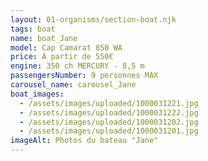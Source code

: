 ```yaml
---
layout: 01-organisms/section-boat.njk
tags: boat
name: boat_Jane
model: Cap Camarat 850 WA
price: À partir de 550€
engine: 350 ch MERCURY - 8,5 m
passengersNumber: 9 personnes MAX
carousel_name: carousel_Jane
boat_images:
  - /assets/images/uploaded/1000031221.jpg
  - /assets/images/uploaded/1000031222.jpg
  - /assets/images/uploaded/1000031202.jpg
  - /assets/images/uploaded/1000031201.jpg
imageAlt: Photos du bateau "Jane"
---
```

